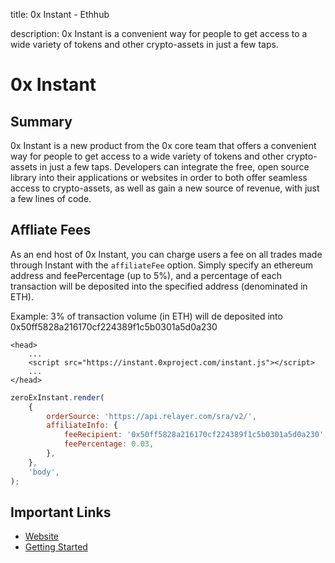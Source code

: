 title: 0x Instant - Ethhub

description: 0x Instant is a convenient way for people to get access to a wide variety of tokens and other crypto-assets in just a few taps.

# 0x Instant

## Summary

0x Instant is a new product from the 0x core team that offers a convenient way for people to get access to a wide variety of tokens and other crypto-assets in just a few taps. Developers can integrate the free, open source library into their applications or websites in order to both offer seamless access to crypto-assets, as well as gain a new source of revenue, with just a few lines of code.

## Affliate Fees

As an end host of 0x Instant, you can charge users a fee on all trades made through Instant with the `affiliateFee` option. Simply specify an ethereum address and feePercentage \(up to 5%\), and a percentage of each transaction will be deposited into the specified address \(denominated in ETH\).

Example: 3% of transaction volume \(in ETH\) will de deposited into 0x50ff5828a216170cf224389f1c5b0301a5d0a230

```markup
<head>
    ...
    <script src="https://instant.0xproject.com/instant.js"></script>
    ...
</head>
```

```javascript
zeroExInstant.render(
    {
        orderSource: 'https://api.relayer.com/sra/v2/',
        affiliateInfo: {
            feeRecipient: '0x50ff5828a216170cf224389f1c5b0301a5d0a230',
            feePercentage: 0.03,
        },
    },
    'body',
);
```

## Important Links

* [Website](https://0x.org/instant)
* [Getting Started](https://0x.org/wiki#Get-Started-With-Instant)

